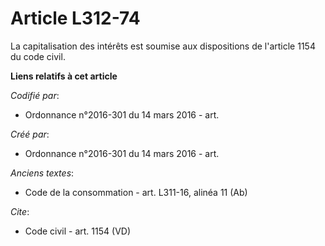 # Article L312-74

La capitalisation des intérêts est soumise aux dispositions de l'article 1154 du code civil.

**Liens relatifs à cet article**

_Codifié par_:

  - Ordonnance n°2016-301 du 14 mars 2016 - art.

_Créé par_:

  - Ordonnance n°2016-301 du 14 mars 2016 - art.

_Anciens textes_:

  - Code de la consommation - art. L311-16, alinéa 11 (Ab)

_Cite_:

  - Code civil - art. 1154 (VD)
